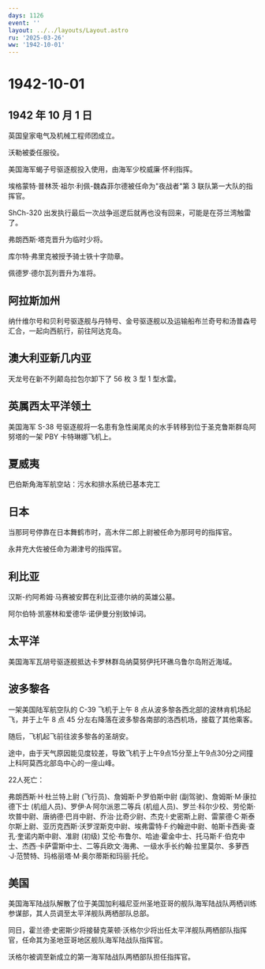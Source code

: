 ```yaml
---
days: 1126
event: ''
layout: ../../layouts/Layout.astro
ru: '2025-03-26'
ww: '1942-10-01'
---
```


# 1942-10-01

## 1942 年 10 月 1 日

英国皇家电气及机械工程师团成立。

沃勒被委任服役。

美国海军蝎子号驱逐舰投入使用，由海军少校威廉·怀利指挥。

埃格蒙特·普林茨·祖尔·利佩-魏森菲尔德被任命为"夜战者"第 3
联队第一大队的指挥官。

ShCh-320
出发执行最后一次战争巡逻后就再也没有回来，可能是在芬兰湾触雷了。

弗朗西斯·塔克晋升为临时少将。

库尔特·弗里克被授予骑士铁十字勋章。

佩德罗·德尔瓦列晋升为准将。

## 阿拉斯加州

纳什维尔号和贝利号驱逐舰与丹特号、金号驱逐舰以及运输船布兰奇号和汤普森号汇合，一起向西航行，前往阿达克岛。

## 澳大利亚新几内亚

天龙号在新不列颠岛拉包尔卸下了 56 枚 3 型 1 型水雷。

## 英属西太平洋领土

美国海军 S-38
号驱逐舰将一名患有急性阑尾炎的水手转移到位于圣克鲁斯群岛阿努塔的一架 PBY
卡特琳娜飞机上。

## 夏威夷

巴伯斯角海军航空站：污水和排水系统已基本完工

## 日本

当那珂号停靠在日本舞鹤市时，高木伴二郎上尉被任命为那珂号的指挥官。

永井充大佐被任命为濑津号的指挥官。

## 利比亚

汉斯-约阿希姆·马赛被安葬在利比亚德尔纳的英雄公墓。

阿尔伯特·凯塞林和爱德华·诺伊曼分别致悼词。

## 太平洋

美国海军瓦胡号驱逐舰抵达卡罗林群岛纳莫努伊托环礁乌鲁尔岛附近海域。

## 波多黎各

一架美国陆军航空队的 C-39 飞机于上午 8
点从波多黎各西北部的波林肯机场起飞，并于上午 8 点 45
分左右降落在波多黎各南部的洛西机场，接载了其他乘客。

随后，飞机起飞前往波多黎各的圣胡安。

途中，由于天气原因能见度较差，导致飞机于上午9点15分至上午9点30分之间撞上科阿莫西北部岛中心的一座山峰。

22人死亡：

弗朗西斯·H·杜兰特上尉 (飞行员)、詹姆斯·P·罗伯斯中尉
(副驾驶)、詹姆斯·M·康拉德下士 (机组人员)、罗伊·A·阿尔派恩二等兵
(机组人员)、罗兰·科尔少校、劳伦斯·坎普中尉、唐纳德·巴肖中尉、乔治·比奇少尉、杰克·I·史密斯上尉、雷蒙德·C·斯泰尔斯上尉、亚历克西斯·沃罗涅斯克中尉、埃弗雷特·F·约翰逊中尉、帕斯卡西奥·查孔·奎诺内斯中尉、准尉
(初级)
艾伦·布鲁尔、哈迪·霍金中士、托马斯·F·伯克中士、杰西·卡萨雷斯中士、二等兵欧文·海弗、一级水手长约翰·拉里莫尔、多萝西·J·范赞特、玛格丽塔·M·奥尔蒂斯和玛丽·托伦。

## 美国

美国海军陆战队解散了位于美国加利福尼亚州圣地亚哥的舰队海军陆战队两栖训练参谋部，其人员调至太平洋舰队两栖部队总部。

同日，霍兰德·史密斯少将接替克莱顿·沃格尔少将出任太平洋舰队两栖部队指挥官，任命其为圣地亚哥地区舰队海军陆战队指挥官。

沃格尔被调至新成立的第一海军陆战队两栖部队担任指挥官。